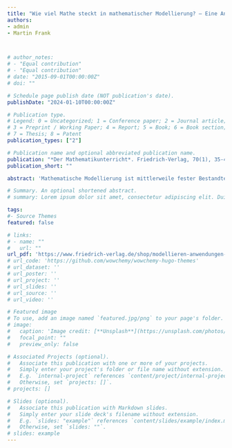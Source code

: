 ```yaml
---
title: "Wie viel Mathe steckt in mathematischer Modellierung? – Eine Antwort am Beispiel der Optimierung"
authors:
- admin
- Martin Frank



# author_notes:
# - "Equal contribution"
# - "Equal contribution"
# date: "2015-09-01T00:00:00Z"
# doi: ""

# Schedule page publish date (NOT publication's date).
publishDate: "2024-01-10T00:00:00Z"

# Publication type.
# Legend: 0 = Uncategorized; 1 = Conference paper; 2 = Journal article;
# 3 = Preprint / Working Paper; 4 = Report; 5 = Book; 6 = Book section;
# 7 = Thesis; 8 = Patent
publication_types: ["2"]

# Publication name and optional abbreviated publication name.
publication: "*Der Mathematikunterricht*. Friedrich-Verlag, 70(1), 35-44" # "*Journal of Source Themes, 1*(1)"
publication_short: ""

abstract: 'Mathematische Modellierung ist mittlerweile fester Bestandteil von Bildungsstandards und Lehrplänen. Es scheint also bildungspolitischer Konsens, dass mathematisches Modellieren im Mathematikunterricht stattfinden sollte. Nun kann man berechtigterweise hinterfragen, warum ausgerechnet die Mathematik / der Mathematikunterricht ein sinnvoller Ort für mathematisches Modellieren ist. Wäre es nicht ausreichend, Physiker:innen, Informatiker:innen oder Ingenieur:innen das Modellieren zu überlassen – also den Personen, aus deren Anwendungsbereich die Problemstellung stammt? Wir unternehmen in diesem Artikel den Versuch, diese Frage zu beantworten. Wir argumentieren, dass fundierte mathematische Überlegungen in der Modellierung eine Rolle spielen und die mathematische Modellierung sich durch ein Wechselspiel aus dem Anwendungszweck und dem mathematisch Möglichen auszeichnet. Dazu diskutieren wir exemplarisch mathematische Optimierungsprobleme, die sich bei der Bearbeitung von realen Fragestellungen aus ganz unterschiedlichen Lebensbereichen ergeben.'

# Summary. An optional shortened abstract.
# summary: Lorem ipsum dolor sit amet, consectetur adipiscing elit. Duis posuere tellus ac convallis placerat. Proin tincidunt magna sed ex sollicitudin condimentum.

tags:
#- Source Themes
featured: false

# links:
# - name: ""
#   url: ""
url_pdf: 'https://www.friedrich-verlag.de/shop/modellieren-anwendungen-realitaetsbezug-524229'
# url_code: 'https://github.com/wowchemy/wowchemy-hugo-themes'
# url_dataset: ''
# url_poster: ''
# url_project: ''
# url_slides: ''
# url_source: ''
# url_video: ''

# Featured image
# To use, add an image named `featured.jpg/png` to your page's folder. 
# image:
#   caption: 'Image credit: [**Unsplash**](https://unsplash.com/photos/jdD8gXaTZsc)'
#   focal_point: ""
#   preview_only: false

# Associated Projects (optional).
#   Associate this publication with one or more of your projects.
#   Simply enter your project's folder or file name without extension.
#   E.g. `internal-project` references `content/project/internal-project/index.md`.
#   Otherwise, set `projects: []`.
# projects: []

# Slides (optional).
#   Associate this publication with Markdown slides.
#   Simply enter your slide deck's filename without extension.
#   E.g. `slides: "example"` references `content/slides/example/index.md`.
#   Otherwise, set `slides: ""`.
# slides: example
---
```


<!-- {{% callout note %}}
Click the *Cite* button above to demo the feature to enable visitors to import publication metadata into their reference management software.
{{% /callout %}}

{{% callout note %}}
Create your slides in Markdown - click the *Slides* button to check out the example.
{{% /callout %}}

Supplementary notes can be added here, including [code, math, and images](https://wowchemy.com/docs/writing-markdown-latex/). -->

